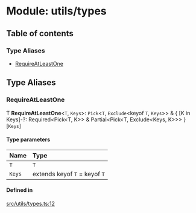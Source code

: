 # Module: utils/types

## Table of contents

### Type Aliases

- [RequireAtLeastOne](utils_types#requireatleastone)

## Type Aliases

### RequireAtLeastOne

Ƭ **RequireAtLeastOne**<`T`, `Keys`\>: `Pick`<`T`, `Exclude`<keyof `T`, `Keys`\>\> & { [K in Keys]-?: Required<Pick<T, K\>\> & Partial<Pick<T, Exclude<Keys, K\>\>\> }[`Keys`]

#### Type parameters

| Name | Type |
| :------ | :------ |
| `T` | `T` |
| `Keys` | extends keyof `T` = keyof `T` |

#### Defined in

[src/utils/types.ts:12](https://github.com/golemfactory/golem-js/blob/c28a1b0/src/utils/types.ts#L12)
